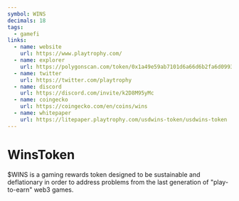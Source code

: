 ```yaml
---
symbol: WINS
decimals: 18
tags:
  - gamefi
links:
  - name: website
    url: https://www.playtrophy.com/
  - name: explorer
    url: https://polygonscan.com/token/0x1a49e59ab7101d6a66d6b2fa6d09932079cc80ec
  - name: twitter
    url: https://twitter.com/playtrophy
  - name: discord
    url: https://discord.com/invite/k2D8M95yMc
  - name: coingecko
    url: https://coingecko.com/en/coins/wins
  - name: whitepaper
    url: https://litepaper.playtrophy.com/usdwins-token/usdwins-token
---
```


# WinsToken

$WINS is a gaming rewards token designed to be sustainable and deflationary in order to address problems from the last generation of "play-to-earn" web3 games.
